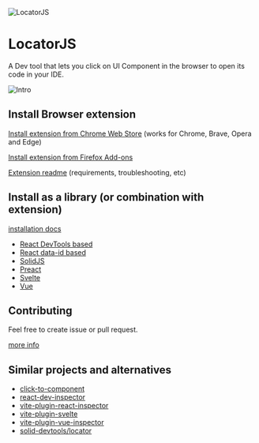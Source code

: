 ![LocatorJS](./docs/logo-noborders.png)

# LocatorJS

A Dev tool that lets you click on UI Component in the browser to open its code in your IDE.

![Intro](./docs/intro.gif)

## Install Browser extension

[Install extension from Chrome Web Store](https://chrome.google.com/webstore/detail/locatorjs/npbfdllefekhdplbkdigpncggmojpefi) (works for Chrome, Brave, Opera and Edge)

[Install extension from Firefox Add-ons](https://addons.mozilla.org/cs/firefox/addon/locatorjs/)

[Extension readme](./apps/extension/README.md) (requirements, troubleshooting, etc)

## Install as a library (or combination with extension)

[installation docs](https://www.locatorjs.com/install)

- [React DevTools based](https://www.locatorjs.com/install/react)
- [React data-id based](https://www.locatorjs.com/install/react-data-id)
- [SolidJS](https://www.locatorjs.com/install/solidjs)
- [Preact](https://www.locatorjs.com/install/preact)
- [Svelte](https://www.locatorjs.com/install/svelte)
- [Vue](https://www.locatorjs.com/install/vue)

## Contributing

Feel free to create issue or pull request.

[more info](./contributig.md)

## Similar projects and alternatives

- [click-to-component](https://github.com/ericclemmons/click-to-component)
- [react-dev-inspector](https://github.com/zthxxx/react-dev-inspector)
- [vite-plugin-react-inspector](https://github.com/sudongyuer/vite-plugin-react-inspector)
- [vite-plugin-svelte](https://github.com/sveltejs/vite-plugin-svelte/tree/main/packages/vite-plugin-svelte/src/ui/inspector)
- [vite-plugin-vue-inspector](https://github.com/webfansplz/vite-plugin-vue-inspector)
- [solid-devtools/locator](https://github.com/thetarnav/solid-devtools/tree/main/packages/locator)
